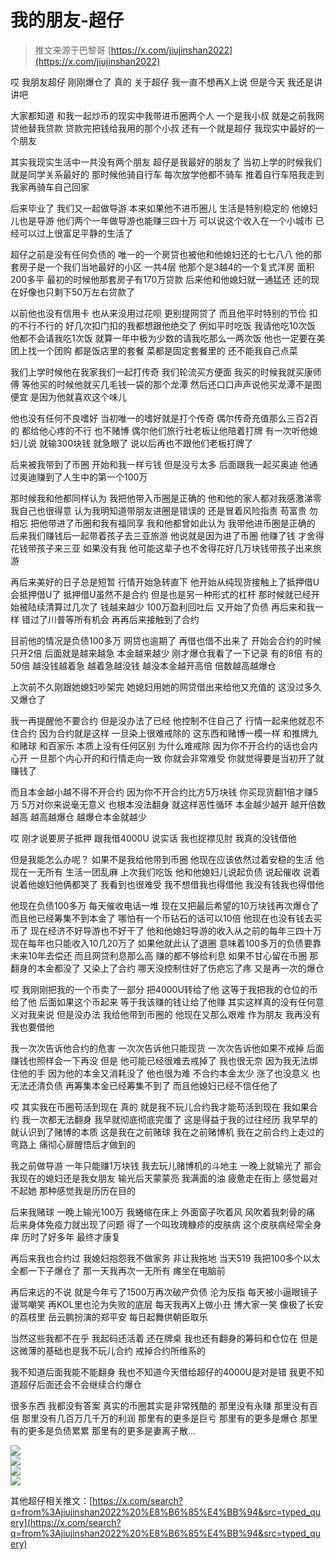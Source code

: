 # 我的朋友-超仔
> 推文来源于巴黎哥  [https://x.com/jiujinshan2022](https://x.com/jiujinshan2022)


哎
我朋友超仔
刚刚爆仓了
真的
关于超仔
我一直不想再X上说
但是今天
我还是讲讲吧

大家都知道
和我一起炒币的现实中我带进币圈两个人
一个是我小叔
就是之前我网贷他替我贷款
贷款完把钱给我用的那个小叔
还有一个就是超仔
我现实中最好的一个朋友

其实我现实生活中一共没有两个朋友
超仔是我最好的朋友了
当初上学的时候我们就是同学关系最好的
那时候他骑自行车
每次放学他都不骑车
推着自行车陪我走到我家再骑车自己回家

后来毕业了
我们又一起做导游
本来如果他不进币圈儿
生活是特别稳定的
他媳妇儿也是导游
他们两个一年做导游也能赚三四十万
可以说这个收入在一个小城市
已经可以过上很富足平静的生活了

超仔之前是没有任何负债的
唯一的一个房贷也被他和他媳妇还的七七八八
他的那套房子是一个我们当地最好的小区
一共4层
他那个是3越4的一个复式洋房
面积200多平
最初的时候他那套房子有170万贷款
后来他和他媳妇就一通猛还
还的现在好像也只剩下50万左右贷款了

以前他也没有信用卡
也从来没用过花呗
更别提网贷了
而且他平时特别的节俭
扣的不行不行的
好几次扣门扣的我都想跟他绝交了
例如平时吃饭
我请他吃10次饭
他都不会请我吃1次饭
就算一年中极为少数的请我吃那么一两次饭
他也一定要在美团上找一个团购
都是饭店里的套餐
菜都是固定套餐里的
还不能我自己点菜

我们上学时候他在我家我们一起打传奇
我们轮流买方便面
我买的时候我就买康师傅
等他买的时候他就买几毛钱一袋的那个龙潭
然后还口口声声说他买龙潭不是图便宜
是因为他就喜欢这个味儿

他也没有任何不良嗜好
当初唯一的嗜好就是打个传奇
偶尔传奇充值那么三百2百的
都给他心疼的不行
也不赌博
偶尔他们旅行社老板让他陪着打牌
有一次听他媳妇儿说
就输300块钱
就急眼了
说以后再也不跟他们老板打牌了

后来被我带到了币圈
开始和我一样亏钱
但是没亏太多
后面跟我一起买奥迪
他通过奥迪赚到了人生中的第一个100万

那时候我和他都同样认为
我把他带入币圈是正确的
他和他的家人都对我感激涕零
我自己也很得意
认为我明知道带朋友进圈是错误的
还是冒着风险指责
苟富贵
勿相忘
把他带进了币圈和我有福同享
我和他都曾如此认为
我带他进币圈是正确的
后来我们赚钱后一起带着孩子去三亚旅游
他说就是因为进了币圈
他赚了钱
才舍得花钱带孩子来三亚
如果没有我
他可能这辈子也不舍得花好几万块钱带孩子出来旅游

再后来美好的日子总是短暂
行情开始急转直下
他开始从纯现货接触上了抵押借U
会抵押借U了
抵押借U虽然不是合约
但是也是另一种形式的杠杆
那时候就已经开始被陆续清算过几次了
钱越来越少
100万盈利回吐后
又开始了负债
再后来和我一样
错过了川普等所有机会
再再后来接触到了合约

目前他的情况是负债100多万
网贷也逾期了
再借也借不出来了
开始会合约的时候只开2倍
后面就是越来越急
本金越来越少
刚才爆仓我看了一下记录
有的8倍
有的50倍
越没钱越着急
越着急越没钱
越没本金越开高倍
倍数越高越爆仓

上次前不久刚跟她媳妇吵架完
她媳妇用她的网贷借出来给他又充值的
这没过多久又爆仓了

我一再提醒他不要合约
但是没办法了已经
他控制不住自己了
行情一起来他就忍不住合约
因为合约就是这样
一旦染上很难戒除的
这东西和赌博一模一样
和推牌九
和赌球
和百家乐
本质上没有任何区别
为什么难戒除
因为你不开合约的话也会内心开
一旦那个内心开的和行情走向一致
你就会非常难受
你就觉得要是当初开了就赚钱了

而且本金越小越不得不开合约
因为你不开合约比方5万块钱
你买现货翻1倍才赚5万
5万对你来说毫无意义
也根本没法翻身
就这样恶性循环
本金越少越开
越开倍数越高
越高越爆仓
越爆仓本金就越少

哎
刚才说要房子抵押
跟我借4000U
说实话
我也捉襟见肘
我真的没钱借他

但是我能怎么办呢？
如果不是我给他带到币圈
他现在应该依然过着安稳的生活
他现在一无所有
生活一团乱麻
上次我们吃饭
他和他媳妇儿说起负债
说起催收
说着说着他媳妇他俩都哭了
我看到也很难受
我不想借我也得借他
我没有钱我也得借他

他现在负债100多万
每天催收电话一堆
现在又把最后希望的10万块钱再次爆仓了
而且他已经筹集不到本金了
哪怕有一个币钻石的话可以10倍
他现在也没有钱去买币了
现在经济不好导游也不好干了
他和他媳妇导游的收入从之前的每年三四十万
现在每年也只能收入10几20万了
如果他就此认了退圈
意味着100多万的负债要靠未来10年去偿还
而且网贷利息那么高
赚的都不够给利息
如果不甘心留在币圈
那翻身的本金都没了
又染上了合约
哪天没控制住好了伤疤忘了疼
又是再一次的爆仓

哎
我刚刚把我的一个币卖了一部分
把4000U转给了他
这等于我把我的仓位的币给了他
后面如果这个币起来
等于我该赚的钱让给了他赚
其实这样真的没有任何意义对我来说
但是没办法
我给他带到币圈的
他现在又那么艰难
作为朋友
我再没有我也要借他

我一次次告诉他合约的危害
一次次告诉他只能现货
一次次告诉他如果不戒掉
后面赚钱也照样会一下再没
但是
他可能已经很难去戒掉了
我也很无奈
因为我无法绑住他的手
因为他的本金又消耗没了
他也很为难
不合约本金太少
涨了也没意义
也无法还清负债
再筹集本金已经筹集不到了
而且他媳妇已经不信任他了

哎
其实我在币圈苟活到现在
真的
就是我不玩儿合约我才能苟活到现在
我如果合约
我一次都无法翻身
我早就彻底彻底完蛋了
这是得益于我的过往经历
我早早的就认识到了赌博的本质
这是我在之前赌球
我在之前赌博机
我在之前合约上走过的弯路上
痛彻心扉醒悟后才做到的

我之前做导游
一年只能赚1万块钱
我去玩儿赌博机的斗地主
一晚上就输光了
那会我现在的媳妇还是我女朋友
输光后天蒙蒙亮
我满面的油
疲惫走在街上
感觉最对不起她
那种感觉我是历历在目的

后来我赌球
一晚上输光100万
我蜷缩在床上
外面窗子吹着风
风吹着我刺骨的痛
后来身体免疫力就出现了问题
得了一个叫玫瑰糠疹的皮肤病
这个皮肤病经常全身痒
历时了好多年
最终才康复

再后来我也合约过
我媳妇抱怨我不做家务
非让我拖地
当天519
我把100多个以太全都一下子爆仓了
那一天我再次一无所有
瘫坐在电脑前

再后来远的不说
就是今年亏了1500万再次破产负债
沦为反指
每天被小逼眼镜子谩骂嘲笑
再KOL里也沦为失败的底层
每天我再X上做小丑
博大家一笑
像极了长安的荔枝里
岳云鹏扮演的郑平安
每日起舞供朝臣取乐

当然这些我都不在乎
我起码还活着
还在牌桌
我也还有翻身的筹码和仓位在
但是这微薄的基础也是我不玩儿合约
戒掉合约所维系的

我不知道后面我能不能翻身
我也不知道今天借给超仔的4000U是对是错
我更不知道超仔后面还会不会继续合约爆仓

很多东西
我都没有答案
真实的币圈其实是非常残酷的
那里没有永赚
那里没有百倍
那里没有几百万几千万的利润
那里有的更多是巨亏
那里有的更多是爆仓
那里有的更多是负债累累
那里有的更多是妻离子散...

![](/imgs/web3/high-quality-articles/my-friend-chaozai/1.png)  
![](/imgs/web3/high-quality-articles/my-friend-chaozai/2.png)  
![](/imgs/web3/high-quality-articles/my-friend-chaozai/3.png)  
![](/imgs/web3/high-quality-articles/my-friend-chaozai/4.png)  

其他超仔相关推文：[https://x.com/search?q=from%3Ajiujinshan2022%20%E8%B6%85%E4%BB%94&src=typed_query](https://x.com/search?q=from%3Ajiujinshan2022%20%E8%B6%85%E4%BB%94&src=typed_query)